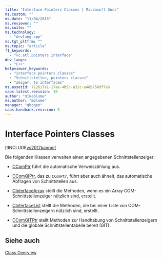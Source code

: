 ```yaml
---
title: "Interface Pointers Classes | Microsoft Docs"
ms.custom: ""
ms.date: "11/04/2016"
ms.reviewer: ""
ms.suite: ""
ms.technology: 
  - "devlang-cpp"
ms.tgt_pltfrm: ""
ms.topic: "article"
f1_keywords: 
  - "vc.atl.pointers.interface"
dev_langs: 
  - "C++"
helpviewer_keywords: 
  - "interface pointers classes"
  - "Schnittstellen, pointers classes"
  - "Zeiger, to interfaces"
ms.assetid: 712617a1-17ae-4b5c-a32c-a48b758df7a6
caps.latest.revision: 10
author: "mikeblome"
ms.author: "mblome"
manager: "ghogen"
caps.handback.revision: 5
---
```

# Interface Pointers Classes
[!INCLUDE[vs2017banner](../assembler/inline/includes/vs2017banner.md)]

Die folgenden Klassen verwalten einen angegebenen Schnittstellenzeiger:  
  
-   [CComPtr](../atl/reference/ccomptr-class.md) führt die automatische Verweiszählung aus.  
  
-   [CComQIPtr](../atl/reference/ccomqiptr-class.md), das zu `CComPtr`, führt aber auch ähnelt, das automatische Abfragen von Schnittstellen aus.  
  
-   [CInterfaceArray](../atl/reference/cinterfacearray-class.md) stellt die Methoden, wenn es ein Array COM\-Schnittstellenzeiger nützlich sind, erstellt.  
  
-   [CInterfaceList](../atl/reference/cinterfacelist-class.md) stellt die Methoden, die bei einer Liste von COM\-Schnittstellenzeigern nützlich sind, erstellt.  
  
-   [CComGITPtr](../atl/reference/ccomgitptr-class.md) stellt Methoden zur Handhabung von Schnittstellenzeigern und die globale Schnittstellentabelle bereit \(GIT\).  
  
## Siehe auch  
 [Class Overview](../atl/atl-class-overview.md)